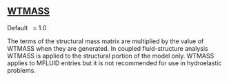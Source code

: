 ## [WTMASS](https://help.hexagonmi.com/bundle/MSC_Nastran_2022.4/page/Nastran_Combined_Book/qrg/parameters/TOC.WTMASS.xhtml)

Default    = 1.0

The terms of the structural mass matrix are multiplied by the value of WTMASS when they are generated. In coupled fluid-structure analysis WTMASS is applied to the structural portion of the model only. WTMASS applies to MFLUID entries but it is not recommended for use in hydroelastic problems.

